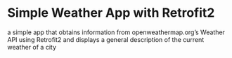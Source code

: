 Simple Weather App with Retrofit2
===================================
a simple app that obtains information from openweathermap.org’s Weather API using Retrofit2 and displays a general description of the current weather of a city

